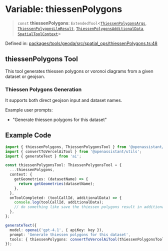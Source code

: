 # Variable: thiessenPolygons

> `const` **thiessenPolygons**: `ExtendedTool`\<[`ThiessenPolygonsArgs`](../type-aliases/ThiessenPolygonsArgs.md), [`ThiessenPolygonsLlmResult`](../type-aliases/ThiessenPolygonsLlmResult.md), [`ThiessenPolygonsAdditionalData`](../type-aliases/ThiessenPolygonsAdditionalData.md), [`SpatialToolContext`](../type-aliases/SpatialToolContext.md)\>

Defined in: [packages/tools/geoda/src/spatial\_ops/thiessenPolygons.ts:48](https://github.com/geodaopenjs/openassistant/blob/0a6a7e7306d75a25dc968b3117f04cb7bd613bec/packages/tools/geoda/src/spatial_ops/thiessenPolygons.ts#L48)

## thiessenPolygons Tool

This tool generates thiessen polygons or voronoi diagrams from a given dataset or geojson.

### Thiessen Polygons Generation

It supports both direct geojson input and dataset names.

Example user prompts:
- "Generate thiessen polygons for this dataset"

## Example Code

```typescript
import { thiessenPolygons, ThiessenPolygonsTool } from '@openassistant/geoda';
import { convertToVercelAiTool } from '@openassistant/utils';
import { generateText } from 'ai';

const thiessenPolygonsTool: ThiessenPolygonsTool = {
  ...thiessenPolygons,
  context: {
    getGeometries: (datasetName) => {
      return getGeometries(datasetName);
    },
  },
  onToolCompleted: (toolCallId, additionalData) => {
    console.log(toolCallId, additionalData);
    // do something like save the thiessen polygons result in additionalData
  },
};

generateText({
  model: openai('gpt-4.1', { apiKey: key }),
  prompt: 'Generate thiessen polygons for this dataset',
  tools: { thiessenPolygons: convertToVercelAiTool(thiessenPolygonsTool) },
});
```

